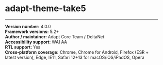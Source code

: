 # adapt-theme-take5

----------------------------
**Version number:**  4.0.0   
**Framework versions:**  5.2+  
**Author / maintainer:** Adapt Core Team / DeltaNet  
**Accessibility support:** WAI AA  
**RTL support:** Yes  
**Cross-platform coverage:** Chrome, Chrome for Android, Firefox (ESR + latest version), Edge, IE11, Safari 12+13 for macOS/iOS/iPadOS, Opera  
